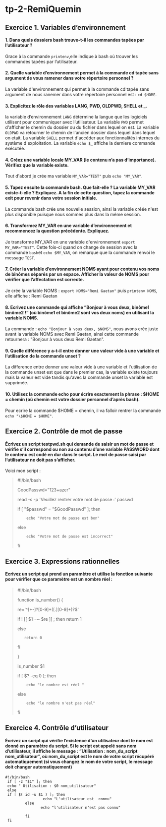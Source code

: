 # tp-2-RemiQuemin

## Exercice 1. Variables d’environnement


#### 1. Dans quels dossiers bash trouve-t-il les commandes tapées par l’utilisateur ?
Grace à la commande `printenv`,elle indique à bash où trouver les commandes tapées par l’utilisateur.

#### 2. Quelle variable d’environnement permet à la commande cd tapée sans argument de vous ramener dans votre répertoire personnel ?
La variable d'environnement qui permet à la commande cd tapée sans argument de nous ranemer dans votre répertoire personnel est : `cd $HOME`.

#### 3. Explicitez le rôle des variables LANG, PWD, OLDPWD, SHELL et _.
la variable d’environnement `LANG` détermine la langue que les logiciels
utilisent pour communiquer avec l’utilisateur.
La variable `PWD` permet d'afficher le chemin du dossier ou du fichier dans lequel on est.
La variable `OLDPWD` va retourner le chemin de l'ancien dossier dans lequel dans lequel on etait.
La variable `SHELL` permet d'accéder aux fonctionnalités internes du système d'exploitation.
La variable `echo $_` affiche la derniere commande exécutée.

#### 4. Créez une variable locale MY_VAR (le contenu n’a pas d’importance). Vérifiez que la variable existe.
Tout d'abord je crée ma variable `MY_VAR="TEST"` puis `echo "MY_VAR"`.

#### 5. Tapez ensuite la commande bash. Que fait-elle ? La variable MY_VAR existe-t-elle ? Expliquez. A la fin de cette question, tapez la commande exit pour revenir dans votre session initiale.
La commande bash crée une nouvelle session, ainsi la variable créée n'est plus disponible puisque nous sommes plus dans la même session.

#### 6. Transformez MY_VAR en une variable d’environnement et recommencez la question précédente. Expliquez.
Je transforme MY_VAR en une variable d'environnement `export MY_VAR="TEST"`. Cette fois-ci quand on change de session avec la commande `bash`et `echo $MY_VAR`, on remarque que la commande renvoi le message `TEST`.

#### 7. Créer la variable d’environnement NOMS ayant pour contenu vos noms de binômes séparés par un espace. Afficher la valeur de NOMS pour vérifier que l’affectation est correcte.
Je crée la variable NOMS : `export NOMS="Remi Gaetan"` puis `printenv NOMS`, elle affiche :  Remi Gaetan

#### 8. Ecrivez une commande qui affiche ”Bonjour à vous deux, binôme1 binôme2 !” (où binôme1 et binôme2 sont vos deux noms) en utilisant la variable NOMS.
La commande : `echo "Bonjour à vous deux, $NOMS"`, nous avons crée juste avant la variable NOMS avec Remi Gaetan, ainsi cette commande retournera : "Bonjour à vous deux Remi Gaetan".

#### 9. Quelle différence y a-t-il entre donner une valeur vide à une variable et l’utilisation de la commande unset ?
La difference entre donner une valeur vide à une variable et l'utilisation de la commande unset est que dans le premier cas, la variable existe toujours mais la valeur est vide tandis qu'avec la commande unset la variable est supprimée.

#### 10. Utilisez la commande echo pour écrire exactement la phrase : $HOME = chemin (où chemin est votre dossier personnel d’après bash).
Pour ecrire la commande $HOME = chemin, il va falloir rentrer la commande `echo "\$HOME = $HOME"`.


## Exercice 2. Contrôle de mot de passe

#### Écrivez un script testpwd.sh qui demande de saisir un mot de passe et vérifie s’il correspond ou non au contenu d’une variable PASSWORD dont le contenu est codé en dur dans le script. Le mot de passe saisi par l’utilisateur ne doit pas s’afficher.

Voici mon script : 

> #!/bin/bash
>
> GoodPasswd="123+azer"
>
> read -s -p 'Veuillez rentrer votre mot de passe :' passwd
>
> if [ "$passwd" = "$GoodPasswd" ]; then
>
>         echo "Votre mot de passe est bon"
> else
>
>         echo "Votre mot de passe est incorrect"
> fi

## Exercice 3. Expressions rationnelles

#### Ecrivez un script qui prend un paramètre et utilise la fonction suivante pour vérifier que ce paramètre est un nombre réel :

> #!/bin/bash
>
> function is_number()
> {
> 
> re='^[+-]?[0-9]+([.][0-9]+)?$'
> 
> if ! [[ $1 =~ $re ]] ; then
>         return 1
> 
> else
> 
>        return 0
> fi
> 
> }
> 
> is_number $1
> 
> 
> if [ $? -eq 0 ]; then
> 
>         echo "le nombre est réel "
> else
> 
>         echo "le nombre n'est pas réel"
> fi
> 


## Exercice 4. Contrôle d’utilisateur

#### Écrivez un script qui vérifie l’existence d’un utilisateur dont le nom est donné en paramètre du script. Si le script est appelé sans nom d’utilisateur, il affiche le message : ”Utilisation : nom_du_script nom_utilisateur”, où nom_du_script est le nom de votre script récupéré automatiquement (si vous changez le nom de votre script, le message doit changer automatiquement)

``` 
#!/bin/bash
 if [ -z "$1" ]; then
 echo " Utilisation : $0 nom_utilisateur"
 else
 if [ $( id -u $1 ) ]; then
                 echo "L'utilisateur est  connu"
         else
                echo "l'utilisateur n'est pas connu"
 
         fi
 fi
 
 ```
